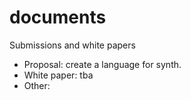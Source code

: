 documents
=========

Submissions and white papers

- Proposal: create a language for synth. 
- White paper: tba
- Other: 
 

